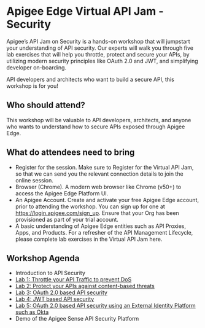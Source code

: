 # **Apigee Edge Virtual API Jam - Security**
Apigee’s API Jam on Security is a hands-on workshop that will jumpstart your understanding of API security. Our experts will walk you through five lab exercises that will help you throttle, protect and secure your APIs, by utilizing modern security principles like OAuth 2.0 and JWT, and simplifying developer on-boarding. 

API developers and architects who want to build a secure API, this workshop is for you!

## **Who should attend?**
This workshop will be valuable to API developers, architects, and anyone who wants to understand how to secure APIs exposed through Apigee Edge.

## **What do attendees need to bring**
- Register for the session. Make sure to Register for the Virtual API Jam, so that we can send you the relevant connection details to join the online session.
- Browser (Chrome). A modern web browser like Chrome (v50+) to access the Apigee Edge Platform UI.
- An Apigee Account. Create and activate your free Apigee Edge account, prior to attending the workshop. You can sign up for one at https://login.apigee.com/sign_up. Ensure that your Org has been provisioned as part of your trial account.
- A basic understanding of Apigee Edge entities such as API Proxies, Apps, and Products. For a refresher of the API Management Lifecycle, please complete lab exercises in the Virtual API Jam here.

## **Workshop Agenda**

- Introduction to API Security
- [Lab 1: Throttle your API Traffic to prevent DoS](https://goo.gl/CQ6VnJ)
- [Lab 2: Protect your APIs against content-based threats](https://goo.gl/t1guSF)
- [Lab 3: OAuth 2.0 based API security](https://goo.gl/xBMaav)
- [Lab 4: JWT based API security](https://goo.gl/hgg2Uh)
- [Lab 5: OAuth 2.0 based API security using an External Identity Platform such as Okta](https://goo.gl/6S2iJr)
- Demo of the Apigee Sense API Security Platform
